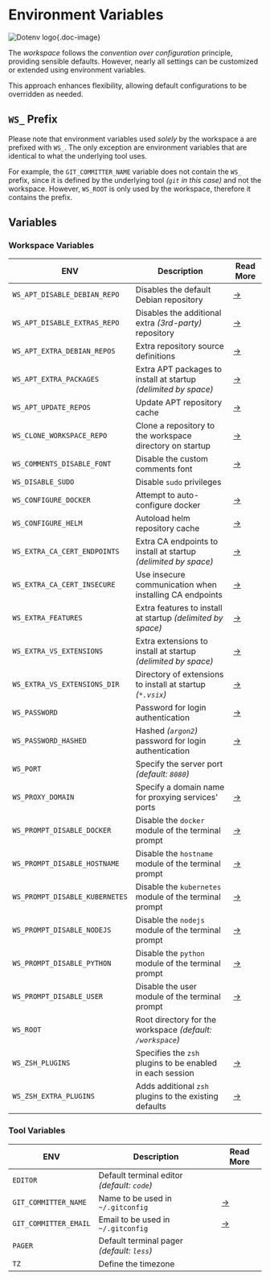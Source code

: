 # Environment Variables

![Dotenv logo](/icons/dotenv.svg){.doc-image}

The *workspace* follows the *convention over configuration* principle, providing sensible
defaults.
However, nearly all settings can be customized or extended using environment variables.

This approach enhances flexibility, allowing default configurations to be overridden as
needed.

## `WS_` Prefix

Please note that environment variables used *solely* by the workspace a are prefixed with
`WS_`.
The only exception are environment variables that are identical to what the underlying tool uses.

For example, the `GIT_COMMITTER_NAME` variable does  not contain the `WS_` prefix, since it
is defined by the underlying tool *(`git` in this case)* and not the workspace.
However, `WS_ROOT` is only used by the workspace, therefore it contains the prefix.

## Variables

### Workspace Variables

| ENV                            | Description                                                     | Read More       |
| ------------------------------ | --------------------------------------------------------------- | --------------- |
| `WS_APT_DISABLE_DEBIAN_REPO`   | Disables the default Debian repository                          | [→][apt]        |
| `WS_APT_DISABLE_EXTRAS_REPO`   | Disables the additional extra *(3rd-party)* repository          | [→][apt]        |
| `WS_APT_EXTRA_DEBIAN_REPOS`    | Extra repository source definitions                             | [→][apt]        |
| `WS_APT_EXTRA_PACKAGES`        | Extra APT packages to install at startup *(delimited by space)* | [→][apt]        |
| `WS_APT_UPDATE_REPOS`          | Update APT repository cache                                     | [→][apt]        |
| `WS_CLONE_WORKSPACE_REPO`      | Clone a repository to the workspace directory on startup        | [→][git]        |
| `WS_COMMENTS_DISABLE_FONT`     | Disable the custom comments font                                | [→][fonts]      |
| `WS_DISABLE_SUDO`              | Disable `sudo` privileges                                       |                 |
| `WS_CONFIGURE_DOCKER`          | Attempt to auto-configure docker                                | [→][docker]     |
| `WS_CONFIGURE_HELM`            | Autoload helm repository cache                                  | [→][helm]       |
| `WS_EXTRA_CA_CERT_ENDPOINTS`   | Extra CA endpoints to install at startup *(delimited by space)* | [→][ca]         |
| `WS_EXTRA_CA_CERT_INSECURE`    | Use insecure communication when installing CA endpoints         | [→][ca]         |
| `WS_EXTRA_FEATURES`            | Extra features to install at startup *(delimited by space)*     | [→][features]   |
| `WS_EXTRA_VS_EXTENSIONS`       | Extra extensions to install at startup *(delimited by space)*   | [→][extensions] |
| `WS_EXTRA_VS_EXTENSIONS_DIR`   | Directory of extensions to install at startup *(`*.vsix`)*      | [→][extensions] |
| `WS_PASSWORD`                  | Password for login authentication                               | [→][auth]       |
| `WS_PASSWORD_HASHED`           | Hashed *(`argon2`)* password for login authentication           | [→][auth]       |
| `WS_PORT`                      | Specify the server port *(default: `8080`)*                     |                 |
| `WS_PROXY_DOMAIN`              | Specify a domain name for proxying services' ports              | [→][ports]      |
| `WS_PROMPT_DISABLE_DOCKER`     | Disable the `docker` module of the terminal prompt              | [→][terminal]   |
| `WS_PROMPT_DISABLE_HOSTNAME`   | Disable the `hostname` module of the terminal prompt            | [→][terminal]   |
| `WS_PROMPT_DISABLE_KUBERNETES` | Disable the `kubernetes` module of the terminal prompt          | [→][terminal]   |
| `WS_PROMPT_DISABLE_NODEJS`     | Disable the `nodejs` module of the terminal prompt              | [→][terminal]   |
| `WS_PROMPT_DISABLE_PYTHON`     | Disable the `python` module of the terminal prompt              | [→][terminal]   |
| `WS_PROMPT_DISABLE_USER`       | Disable the user module of the terminal prompt                  | [→][terminal]   |
| `WS_ROOT`                      | Root directory for the workspace *(default: `/workspace`)*      |                 |
| `WS_ZSH_PLUGINS`               | Specifies the `zsh` plugins to be enabled in each session       | [→][terminal]   |
| `WS_ZSH_EXTRA_PLUGINS`         | Adds additional `zsh` plugins to the existing defaults          | [→][terminal]   |

### Tool Variables

| ENV                   | Description                                  | Read More |
| --------------------- | -------------------------------------------- | --------- |
| `EDITOR`              | Default terminal editor  *(default: `code`)* |           |
| `GIT_COMMITTER_NAME`  | Name to be used in `~/.gitconfig`            | [→][git]  |
| `GIT_COMMITTER_EMAIL` | Email to be used in `~/.gitconfig`           | [→][git]  |
| `PAGER`               | Default terminal pager *(default: `less`)*   |           |
| `TZ`                  | Define the timezone                          |           |

[auth]: /editor/authentication
[apt]: /tools/apt
[ca]: /settings/enterprise-ca
[docker]: /tools/docker
[extensions]: /editor/extensions
[helm]: /tools/helm
[fonts]: /editor/theme-and-fonts
[features]: /editor/features
[git]: /tools/git
[ports]: /editor/port-forwarding
[terminal]: /editor/terminal
